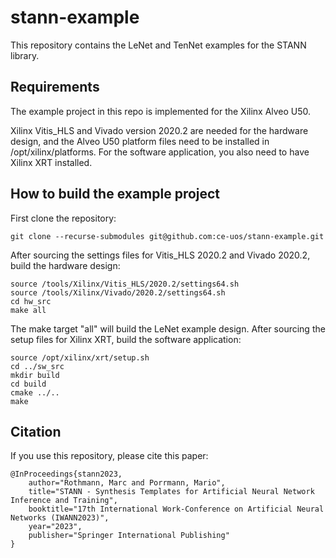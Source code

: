 # stann-example

This repository contains the LeNet and TenNet examples for the STANN library. 

## Requirements

The example project in this repo is implemented for the Xilinx Alveo U50.

Xilinx Vitis_HLS and Vivado version 2020.2 are needed for the hardware design,
and the Alveo U50 platform files need to be installed in /opt/xilinx/platforms.
For the software application, you also need to have Xilinx XRT installed.

## How to build the example project

First clone the repository:

    git clone --recurse-submodules git@github.com:ce-uos/stann-example.git

After sourcing the settings files for Vitis_HLS 2020.2 and Vivado 2020.2, build the hardware design:

    source /tools/Xilinx/Vitis_HLS/2020.2/settings64.sh
    source /tools/Xilinx/Vivado/2020.2/settings64.sh
    cd hw_src
    make all

The make target "all" will build the LeNet example design.
After sourcing the setup files for Xilinx XRT, build the software application:
    
    source /opt/xilinx/xrt/setup.sh
    cd ../sw_src
    mkdir build 
    cd build
    cmake ../..
    make

## Citation

If you use this repository, please cite this paper:

    @InProceedings{stann2023,
        author="Rothmann, Marc and Porrmann, Mario",
        title="STANN - Synthesis Templates for Artificial Neural Network Inference and Training",
        booktitle="17th International Work-Conference on Artificial Neural Networks (IWANN2023)",
        year="2023",
        publisher="Springer International Publishing"
    }
